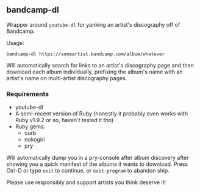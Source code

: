 ## bandcamp-dl

Wrapper around `youtube-dl` for yanking an artist's discography off of Bandcamp.

Usage: 
```
bandcamp-dl https://someartist.bandcamp.com/album/whatever
```

Will automatically search for links to an artist's discography page and then download each album individually, prefixing the album's name with an artist's name on multi-artist discography pages.  

### Requirements

* youtube-dl
* A semi-recent version of Ruby (honestly it probably even works with Ruby v1.9.2 or so, haven't tested it tho)
* Ruby gems:
  * curb
  * nokogiri
  * pry

Will automatically dump you in a pry-console after album discovery after showing you a quick manifest of the albums it wants to download.  Press Ctrl-D or type `exit` to continue, or `exit-program` to abandon ship.

Please use responsibly and support artists you think deserve it!
